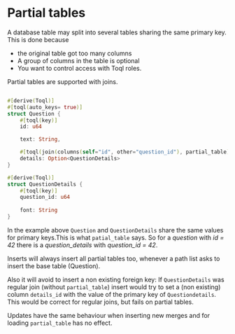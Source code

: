 # Partial tables

A database table may split into several tables sharing the same primary key.
This is done because 
- the original table got too many columns
- A group of columns in the table is optional
- You want to control access  with Toql roles.

Partial tables are supported with joins.
```rust

#[derive(Toql)]
#[toql(auto_keys= true)]
struct Question {
    #[toql(key)]
    id: u64

    text: String,

    #[toql(join(columns(self="id", other="question_id"), partial_table))]
    details: Option<QuestionDetails>
}

#[derive(Toql)]
struct QuestionDetails {
    #[toql(key)]
    question_id: u64
    
    font: String
}
```

In the example above `Question` and `QuestionDetails` share the same values for primary keys.This is what  `patial_table` says.
So for a _question_ with _id = 42_ there is a _question_details_ with *question_id = 42*. 

Inserts will always insert all partial tables too, whenever a path list asks to insert the base table (Question). 

Also it will avoid to insert a non existing foreign key: If `QuestionDetails` was regular join (without `partial_table`) 
insert would try to set a (non existing) column `details_id` with the value of the primary key of `Questiondetails`. 
This would be correct for regular joins, but fails on partial tables.

Updates have the same behaviour when inserting new merges and for loading `partial_table` has no effect. 




